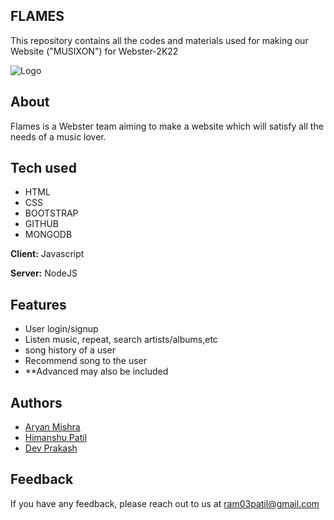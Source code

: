 ## FLAMES

This repository contains all the codes and materials used for making our Website ("MUSIXON")
 for Webster-2K22

![Logo](https://www.superiorwallpapers.com/download/a-microphone-in-flames-power-of-music-2880x1800.jpg)


## About
Flames is a Webster team aiming to make a website which will satisfy all the needs of a music lover.




## Tech used
- HTML
- CSS
- BOOTSTRAP
- GITHUB
- MONGODB

**Client:** Javascript

**Server:** NodeJS


## Features

- User login/signup
- Listen music, repeat, search artists/albums,etc
- song history of a user
- Recommend song to the user
- **Advanced may also be included


## Authors

- [Aryan Mishra](https://github.com/aryanmishra24)
- [Himanshu Patil](https://github.com/HimanshuPatil2003)
- [Dev Prakash](https://github.com/Devdpprakash)
## Feedback

If you have any feedback, please reach out to us at ram03patil@gmail.com

